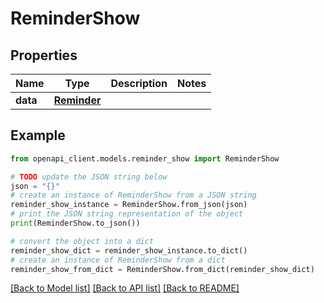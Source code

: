 # ReminderShow


## Properties

Name | Type | Description | Notes
------------ | ------------- | ------------- | -------------
**data** | [**Reminder**](Reminder.md) |  | 

## Example

```python
from openapi_client.models.reminder_show import ReminderShow

# TODO update the JSON string below
json = "{}"
# create an instance of ReminderShow from a JSON string
reminder_show_instance = ReminderShow.from_json(json)
# print the JSON string representation of the object
print(ReminderShow.to_json())

# convert the object into a dict
reminder_show_dict = reminder_show_instance.to_dict()
# create an instance of ReminderShow from a dict
reminder_show_from_dict = ReminderShow.from_dict(reminder_show_dict)
```
[[Back to Model list]](../README.md#documentation-for-models) [[Back to API list]](../README.md#documentation-for-api-endpoints) [[Back to README]](../README.md)


